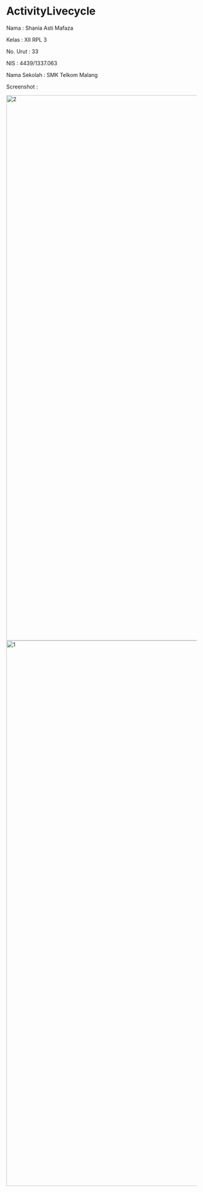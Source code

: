 # ActivityLivecycle

Nama  : Shania Asti Mafaza

Kelas  : XII RPL 3

No. Urut  : 33

NIS  : 4439/1337.063

Nama Sekolah  : SMK Telkom Malang

Screenshot :

<img width="1440" alt="2" src="https://cloud.githubusercontent.com/assets/22075597/19995308/9fb82376-a288-11e6-8e8a-ca699a1dd8ad.png">

<img width="1440" alt="1" src="https://cloud.githubusercontent.com/assets/22075597/19995309/9fb90cf0-a288-11e6-97f6-a5dd4369f84c.png">
